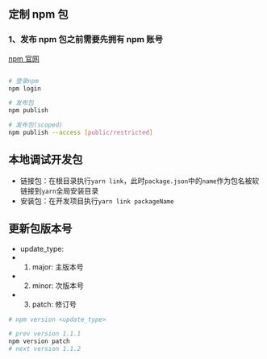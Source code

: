 ## 定制 npm 包

### 1、发布 npm 包之前需要先拥有 npm 账号

[npm 官网](https://www.npmjs.com/)

```sh

# 登录npm
npm login

# 发布包
npm publish

# 发布包(scoped)
npm publish --access [public/restricted]
```

## 本地调试开发包

- 链接包：在根目录执行`yarn link`，此时`package.json`中的`name`作为包名被软链接到`yarn`全局安装目录
- 安装包：在开发项目执行`yarn link packageName`

## 更新包版本号

- update_type:
- 1. major: 主版本号
- 2. minor: 次版本号
- 3. patch: 修订号

```sh
# npm version <update_type>

# prev version 1.1.1
npm version patch
# next version 1.1.2

```
